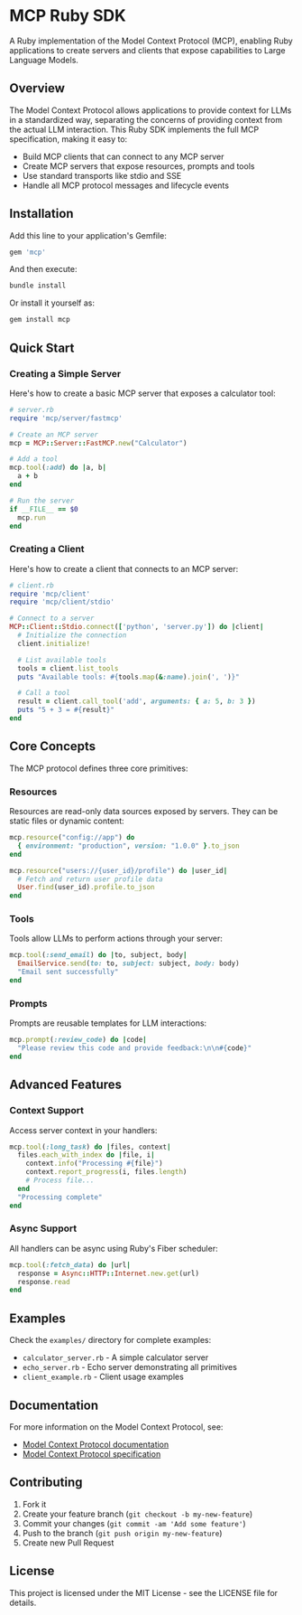 # MCP Ruby SDK

A Ruby implementation of the Model Context Protocol (MCP), enabling Ruby applications to create servers and clients that expose capabilities to Large Language Models.

## Overview

The Model Context Protocol allows applications to provide context for LLMs in a standardized way, separating the concerns of providing context from the actual LLM interaction. This Ruby SDK implements the full MCP specification, making it easy to:

- Build MCP clients that can connect to any MCP server
- Create MCP servers that expose resources, prompts and tools
- Use standard transports like stdio and SSE
- Handle all MCP protocol messages and lifecycle events

## Installation

Add this line to your application's Gemfile:

```ruby
gem 'mcp'
```

And then execute:

```bash
bundle install
```

Or install it yourself as:

```bash
gem install mcp
```

## Quick Start

### Creating a Simple Server

Here's how to create a basic MCP server that exposes a calculator tool:

```ruby
# server.rb
require 'mcp/server/fastmcp'

# Create an MCP server
mcp = MCP::Server::FastMCP.new("Calculator")

# Add a tool
mcp.tool(:add) do |a, b|
  a + b
end

# Run the server
if __FILE__ == $0
  mcp.run
end
```

### Creating a Client

Here's how to create a client that connects to an MCP server:

```ruby
# client.rb
require 'mcp/client'
require 'mcp/client/stdio'

# Connect to a server
MCP::Client::Stdio.connect(['python', 'server.py']) do |client|
  # Initialize the connection
  client.initialize!

  # List available tools
  tools = client.list_tools
  puts "Available tools: #{tools.map(&:name).join(', ')}"

  # Call a tool
  result = client.call_tool('add', arguments: { a: 5, b: 3 })
  puts "5 + 3 = #{result}"
end
```

## Core Concepts

The MCP protocol defines three core primitives:

### Resources
Resources are read-only data sources exposed by servers. They can be static files or dynamic content:

```ruby
mcp.resource("config://app") do
  { environment: "production", version: "1.0.0" }.to_json
end

mcp.resource("users://{user_id}/profile") do |user_id|
  # Fetch and return user profile data
  User.find(user_id).profile.to_json
end
```

### Tools
Tools allow LLMs to perform actions through your server:

```ruby
mcp.tool(:send_email) do |to, subject, body|
  EmailService.send(to: to, subject: subject, body: body)
  "Email sent successfully"
end
```

### Prompts
Prompts are reusable templates for LLM interactions:

```ruby
mcp.prompt(:review_code) do |code|
  "Please review this code and provide feedback:\n\n#{code}"
end
```

## Advanced Features

### Context Support

Access server context in your handlers:

```ruby
mcp.tool(:long_task) do |files, context|
  files.each_with_index do |file, i|
    context.info("Processing #{file}")
    context.report_progress(i, files.length)
    # Process file...
  end
  "Processing complete"
end
```

### Async Support

All handlers can be async using Ruby's Fiber scheduler:

```ruby
mcp.tool(:fetch_data) do |url|
  response = Async::HTTP::Internet.new.get(url)
  response.read
end
```

## Examples

Check the `examples/` directory for complete examples:

- `calculator_server.rb` - A simple calculator server
- `echo_server.rb` - Echo server demonstrating all primitives
- `client_example.rb` - Client usage examples

## Documentation

For more information on the Model Context Protocol, see:

- [Model Context Protocol documentation](https://modelcontextprotocol.io)
- [Model Context Protocol specification](https://spec.modelcontextprotocol.io)

## Contributing

1. Fork it
2. Create your feature branch (`git checkout -b my-new-feature`)
3. Commit your changes (`git commit -am 'Add some feature'`)
4. Push to the branch (`git push origin my-new-feature`)
5. Create new Pull Request

## License

This project is licensed under the MIT License - see the LICENSE file for details.
